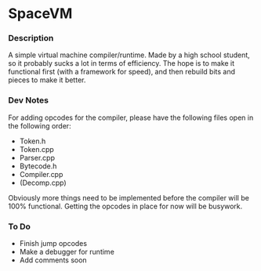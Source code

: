 # SpaceVM

### Description

A simple virtual machine compiler/runtime. Made by a high school student,
so it probably sucks a lot in terms of efficiency. The hope is to make it
functional first (with a framework for speed), and then rebuild bits and
pieces to make it better.

### Dev Notes

For adding opcodes for the compiler, please have the following files open
in the following order:

* Token.h
* Token.cpp
* Parser.cpp
* Bytecode.h
* Compiler.cpp
* (Decomp.cpp)

Obviously more things need to be implemented before the compiler will be
100% functional. Getting the opcodes in place for now will be busywork.

### To Do

* Finish jump opcodes
* Make a debugger for runtime
* Add comments soon